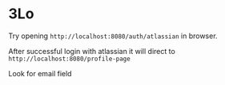 # 3Lo

Try opening `http://localhost:8080/auth/atlassian` in browser. 

After successful login with atlassian it will direct to `http://localhost:8080/profile-page`

Look for email field
